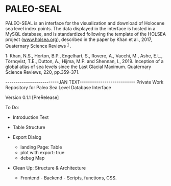 # PALEO-SEAL
PALEO-SEAL is an interface for the visualization and download of Holocene sea level index points. The data displayed in the interface is hosted in a MySQL database, and is standardized following the template of the HOLSEA project (www.holsea.org), described in the paper by Khan et al., 2017, Quaternary Science Reviews <sup>[1](#Khan2017)</sup>
.





<a name="Khan2017">1</a>: Khan, N.S., Horton, B.P., Engelhart, S., Rovere, A., Vacchi, M., Ashe, E.L., Törnqvist, T.E., Dutton, A., Hijma, M.P. and Shennan, I., 2019. Inception of a global atlas of sea levels since the Last Glacial Maximum. Quaternary Science Reviews, 220, pp.359-371.


--------------------------JAN TEXT---------------------------
Private Work Repository for Paleo Sea Level Database Interface

Version 0.1.1 [PreRelease]




	
	
To Do:
* Introduction Text	
* Table Structure
* Export Dialog
	* landing Page: Table
	* plot with export: true
	* debug Map
	
* Clean Up: Structure & Architecture
	* Frontend - Backend - Scripts, functions, CSS.
